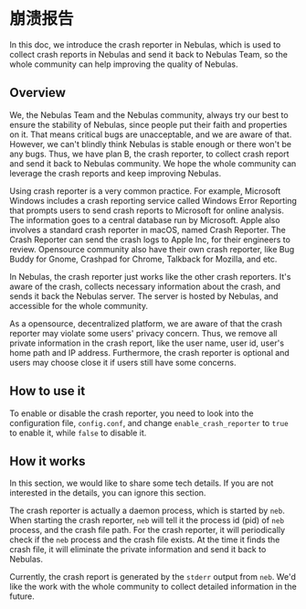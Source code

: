 # 崩溃报告

In this doc, we introduce the crash reporter in Nebulas, which is used to collect crash reports in Nebulas and send it back to Nebulas Team, so the whole community can help improving the quality of Nebulas.

## Overview

We, the Nebulas Team and the Nebulas community, always try our best to ensure the stability of Nebulas, since people put their faith and properties on it. That means critical bugs are unacceptable, and we are aware of that. However, we can't blindly think Nebulas is stable enough or there won't be any bugs. Thus, we have plan B, the crash reporter, to collect crash report and send it back to Nebulas community. We hope the whole community can leverage the crash reports and keep improving Nebulas.

Using crash reporter is a very common practice. For example, Microsoft Windows includes a crash reporting service called Windows Error Reporting that prompts users to send crash reports to Microsoft for online analysis. The information goes to a central database run by Microsoft. Apple also involves a standard crash reporter in macOS, named Crash Reporter. The Crash Reporter can send the crash logs to Apple Inc, for their engineers to review. Opensource community also have their own crash reporter, like Bug Buddy for Gnome, Crashpad for Chrome, Talkback for Mozilla, and etc.

In Nebulas, the crash reporter just works like the other crash reporters. It's aware of the crash, collects necessary information about the crash, and sends it back the Nebulas server. The server is hosted by Nebulas, and accessible for the whole community.

As a opensource, decentralized platform, we are aware of that the crash reporter may violate some users' privacy concern. Thus, we remove all private information in the crash report, like the user name, user id, user's home path and IP address. Furthermore, the crash reporter is optional and users may choose close it if users still have some concerns.

## How to use it

To enable or disable the crash reporter, you need to look into the configuration file, `config.conf`, and change `enable_crash_reporter` to `true` to enable it, while `false` to disable it.

## How it works

In this section, we would like to share some tech details. If you are not interested in the details, you can ignore this section.

The crash reporter is actually a daemon process, which is started by `neb`. When starting the crash reporter, `neb` will tell it the process id \(pid\) of `neb` process, and the crash file path. For the crash reporter, it will periodically check if the `neb` process and the crash file exists. At the time it finds the crash file, it will eliminate the private information and send it back to Nebulas.

Currently, the crash report is generated by the `stderr` output from `neb`. We'd like the work with the whole community to collect detailed information in the future.

